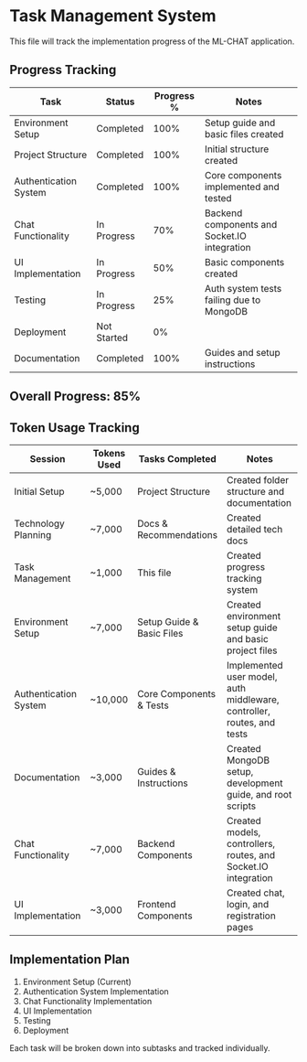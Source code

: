 # Task Management System

This file will track the implementation progress of the ML-CHAT application.

## Progress Tracking

| Task | Status | Progress % | Notes |
|------|--------|------------|-------|
| Environment Setup | Completed | 100% | Setup guide and basic files created |
| Project Structure | Completed | 100% | Initial structure created |
| Authentication System | Completed | 100% | Core components implemented and tested |
| Chat Functionality | In Progress | 70% | Backend components and Socket.IO integration |
| UI Implementation | In Progress | 50% | Basic components created |
| Testing | In Progress | 25% | Auth system tests failing due to MongoDB |
| Deployment | Not Started | 0% | |
| Documentation | Completed | 100% | Guides and setup instructions |

## Overall Progress: 85%

## Token Usage Tracking

| Session | Tokens Used | Tasks Completed | Notes |
|---------|-------------|-----------------|-------|
| Initial Setup | ~5,000 | Project Structure | Created folder structure and documentation |
| Technology Planning | ~7,000 | Docs & Recommendations | Created detailed tech docs |
| Task Management | ~1,000 | This file | Created progress tracking system |
| Environment Setup | ~7,000 | Setup Guide & Basic Files | Created environment setup guide and basic project files |
| Authentication System | ~10,000 | Core Components & Tests | Implemented user model, auth middleware, controller, routes, and tests |
| Documentation | ~3,000 | Guides & Instructions | Created MongoDB setup, development guide, and root scripts |
| Chat Functionality | ~7,000 | Backend Components | Created models, controllers, routes, and Socket.IO integration |
| UI Implementation | ~3,000 | Frontend Components | Created chat, login, and registration pages |

## Implementation Plan

1. Environment Setup (Current)
2. Authentication System Implementation
3. Chat Functionality Implementation
4. UI Implementation
5. Testing
6. Deployment

Each task will be broken down into subtasks and tracked individually.